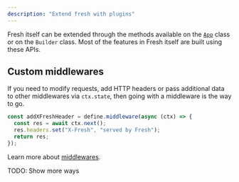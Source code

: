 ```yaml
---
description: "Extend fresh with plugins"
---
```


Fresh itself can be extended through the methods available on the
[`App`](/docs/canary/concepts/app) class or on the `Builder` class. Most of the
features in Fresh itself are built using these APIs.

## Custom middlewares

If you need to modify requests, add HTTP headers or pass additional data to
other middlewares via `ctx.state`, then going with a middleware is the way to
go.

```ts middleware/fresh.ts
const addXFreshHeader = define.middleware(async (ctx) => {
  const res = await ctx.next();
  res.headers.set("X-Fresh", "served by Fresh");
  return res;
});
```

Learn more about [middlewares](/docs/canary/concepts/middleware).

TODO: Show more ways
